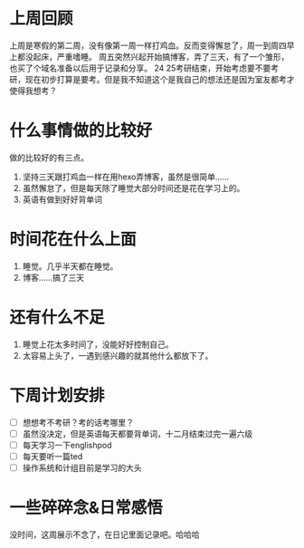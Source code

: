 # 上周回顾
上周是寒假的第二周，没有像第一周一样打鸡血。反而变得懈怠了，周一到周四早上都没起床，严重嗜睡。
周五突然兴起开始搞博客，弄了三天，有了一个雏形，也买了个域名准备以后用于记录和分享。
24 25考研结束，开始考虑要不要考研，现在初步打算是要考。但是我不知道这个是我自己的想法还是因为室友都考才使得我想考？

# 什么事情做的比较好
做的比较好的有三点。
1. 坚持三天跟打鸡血一样在用hexo弄博客，虽然是很简单……
2. 虽然懈怠了，但是每天除了睡觉大部分时间还是花在学习上的。
3. 英语有做到好好背单词

# 时间花在什么上面
1. 睡觉。几乎半天都在睡觉。
2. 博客……搞了三天

# 还有什么不足
1. 睡觉上花太多时间了，没能好好控制自己。
2. 太容易上头了，一遇到感兴趣的就其他什么都放下了。

# 下周计划安排
- [ ] 想想考不考研？考的话考哪里？
- [ ] 虽然没决定，但是英语每天都要背单词，十二月结束过完一遍六级
- [ ] 每天学习一下englishpod 
- [ ] 每天要听一篇ted
- [ ] 操作系统和计组目前是学习的大头

# 一些碎碎念&日常感悟
没时间，这周展示不念了，在日记里面记录吧。哈哈哈